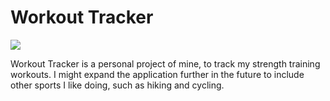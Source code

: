 # Workout Tracker
<p align="left">
  <a href="https://skillicons.dev">
    <img src="https://skillicons.dev/icons?i=go,postgres,swift" />
  </a>
</p>
Workout Tracker is a personal project of mine, to track my strength training
workouts. I might expand the application further in the future to include other sports I like doing, such as hiking and cycling.
